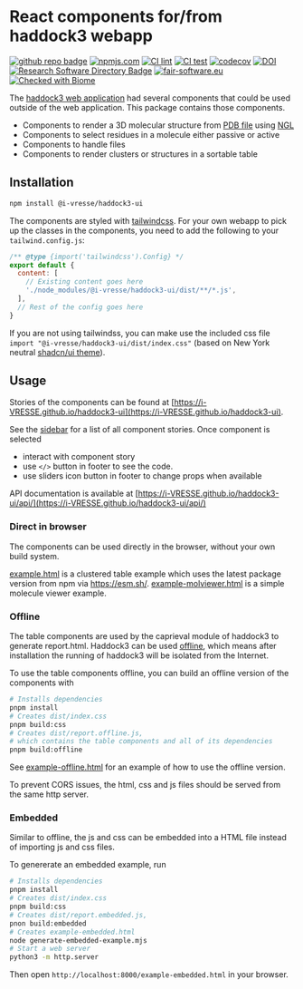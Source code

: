 # React components for/from haddock3 webapp

[![github repo badge](https://img.shields.io/badge/github-repo-000.svg?logo=github&labelColor=gray&color=blue)](https://github.com/i-VRESSE/haddock3-ui)
[![npmjs.com](https://img.shields.io/npm/v/@i-vresse/haddock3-ui.svg?style=flat)](https://www.npmjs.com/package/@i-vresse/haddock3-ui)
[![CI lint](https://github.com/i-VRESSE/haddock3-ui/actions/workflows/lint.yml/badge.svg)](https://github.com/i-VRESSE/haddock3-ui/actions/workflows/lint.yml)
[![CI test](https://github.com/i-VRESSE/haddock3-ui/actions/workflows/test.yml/badge.svg)](https://github.com/i-VRESSE/haddock3-ui/actions/workflows/test.yml)
[![codecov](https://codecov.io/gh/i-VRESSE/haddock3-ui/branch/main/graph/badge.svg?token=ZT000QUOUW)](https://codecov.io/gh/i-VRESSE/haddock3-ui)
[![DOI](https://zenodo.org/badge/DOI/10.5281/zenodo.12820670.svg)](https://doi.org/10.5281/zenodo.12820670)
[![Research Software Directory Badge](https://img.shields.io/badge/rsd-00a3e3.svg)](https://research-software-directory.org/software/haddock3-ui)
[![fair-software.eu](https://img.shields.io/badge/fair--software.eu-%E2%97%8F%20%20%E2%97%8F%20%20%E2%97%8F%20%20%E2%97%8F%20%20%E2%97%8B-yellow)](https://fair-software.eu)
[![Checked with Biome](https://img.shields.io/badge/Checked_with-Biome-60a5fa?style=flat&logo=biome)](https://biomejs.dev)

The [haddock3 web application](https://github.com/i-VRESSE/haddock3-webapp) had several components that could be used outside of the web application. This package contains those components.

- Components to render a 3D molecular structure from [PDB file](https://www.wwpdb.org/) using [NGL](https://nglviewer.org/)
- Components to select residues in a molecule either passive or active
- Components to handle files
- Components to render clusters or structures in a sortable table

## Installation

```bash
npm install @i-vresse/haddock3-ui
```

The components are styled with [tailwindcss](https://tailwindcss.com/).
For your own webapp to pick up the classes in the components, you need to add the following to your `tailwind.config.js`:

```js
/** @type {import('tailwindcss').Config} */
export default {
  content: [
    // Existing content goes here
    './node_modules/@i-vresse/haddock3-ui/dist/**/*.js',
  ],
  // Rest of the config goes here
}
```

If you are not using tailwindss, 
you can make use the included css file `import "@i-vresse/haddock3-ui/dist/index.css"` 
(based on New York neutral [shadcn/ui theme](https://ui.shadcn.com/themeshttps://ui.shadcn.com/themes)).

## Usage

Stories of the components can be found at [https://i-VRESSE.github.io/haddock3-ui](https://i-VRESSE.github.io/haddock3-ui).

See the [sidebar](https://i-VRESSE.github.io/haddock3-ui) for a list of all component stories.
Once component is selected
- interact with component story
- use `</>` button in footer to see the code.
- use sliders icon button in footer to change props when available

API documentation is available at [https://i-VRESSE.github.io/haddock3-ui/api/](https://i-VRESSE.github.io/haddock3-ui/api/)

### Direct in browser

The components can be used directly in the browser, without your own build system.

[example.html](example.html) is a clustered table example which uses the latest package version from npm via https://esm.sh/.
[example-molviewer.html](example-molviewer.html) is a simple molecule viewer example.

### Offline

The table components are used by the caprieval module of haddock3 to generate report.html. 
Haddock3 can be used [offline](https://www.bonvinlab.org/haddock3/modules/general_module_params.html#offline), 
which means after installation the running of haddock3 will be isolated from the Internet.

To use the table components offline, you can build an offline version of the components with

```bash
# Installs dependencies
pnpm install
# Creates dist/index.css
pnpm build:css
# Creates dist/report.offline.js, 
# which contains the table components and all of its dependencies
pnpm build:offline
```

See [example-offline.html](example-offline.html) for an example of how to use the offline version.

To prevent CORS issues, the html, css and js files should be served from the same http server.

### Embedded

Similar to offline, the js and css can be embedded into a HTML file instead of importing js and css files.

To genererate an embedded example, run

```bash
# Installs dependencies
pnpm install
# Creates dist/index.css
pnpm build:css
# Creates dist/report.embedded.js,
pnon build:embedded
# Creates example-embedded.html
node generate-embedded-example.mjs
# Start a web server
python3 -m http.server
```

Then open `http://localhost:8000/example-embedded.html` in your browser.
